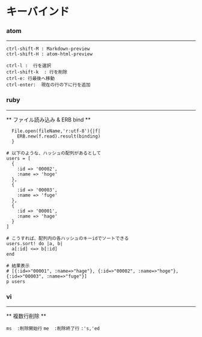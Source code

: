 # キーバインド

### atom
* * *
`ctrl-shift-M : Markdown-preview`  
`ctrl-shift-H : atom-html-preview`  

`ctrl-l :  行を選択`  
`ctrl-shift-k  : 行を削除`  
`ctrl-e: 行最後へ移動`  
`ctrl-enter:  現在の行の下に行を追加`  


### ruby
* * *
**  ファイル読み込み & ERB bind **
```
  File.open(fileName,'r:utf-8'){|f|
    ERB.new(f.read).result(binding)
  }
```

```
# 以下のような、ハッシュの配列があるとして                                                                                                                                                        
users = [
  {   
    :id => '00002',
    :name => 'hoge'
  },
  {
    :id => '00003',
    :name => 'fuge'
  },
  {
    :id => '00001',
    :name => 'hage'
  }
]

# こうすれば、配列内の各ハッシュのキーidでソートできる
users.sort! do |a, b|
  a[:id] <=> b[:id]
end

# 結果表示
# [{:id=>"00001", :name=>"hage"}, {:id=>"00002", :name=>"hoge"}, {:id=>"00003", :name=>"fuge"}]
p users

```

### vi
* * *
**  複数行削除 **

`ms  :削除開始行`
`me  :削除終了行`
`:'s,'ed`
